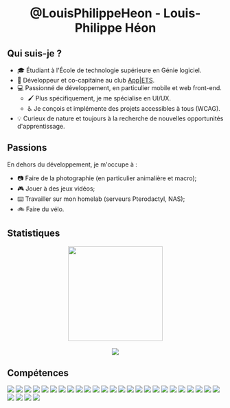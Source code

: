 <h1 align="center">@LouisPhilippeHeon - Louis-Philippe Héon</h1>

## Qui suis-je ?
- 🎓 Étudiant à l'École de technologie supérieure en Génie logiciel.
- 📱 Développeur et co-capitaine au club [App|ETS](https://clubapplets.ca).
- 💻 Passionné de développement, en particulier mobile et web front-end.
  - 🖌️ Plus spécifiquement, je me spécialise en UI/UX.
  - ♿️ Je conçois et implémente des projets accessibles à tous (WCAG).
- 💡 Curieux de nature et toujours à la recherche de nouvelles opportunités d'apprentissage.

## Passions

En dehors du développement, je m'occupe à :
- 📷 Faire de la photographie (en particulier animalière et macro);
- 🎮 Jouer à des jeux vidéos;
- ⌨️ Travailler sur mon homelab (serveurs Pterodactyl, NAS);
- 🚲 Faire du vélo.

## Statistiques
<p align="center">
  <img align="center" height="220px" src="https://github-readme-stats.vercel.app/api?username=louisphilippeheon&show_icons=true&theme=nord&locale=fr" />
  <br><br>
  <img align="center" src="https://github-profile-summary-cards.vercel.app/api/cards/profile-details?username=louisphilippeheon&theme=nord_dark" />
</p>

## Compétences
<img src="https://img.shields.io/badge/C%23-239120?style=for-the-badge&logo=c-sharp&logoColor=white"/> <img src="https://img.shields.io/badge/Java-ED8B00?style=for-the-badge&logo=openjdk&logoColor=white"/> <img src="https://img.shields.io/badge/TypeScript-007ACC?style=for-the-badge&logo=typescript&logoColor=white"/> <img src="https://img.shields.io/badge/JavaScript-323330?style=for-the-badge&logo=javascript&logoColor=F7DF1E"/> <img src="https://img.shields.io/badge/Dart-0175C2?style=for-the-badge&logo=dart&logoColor=white"/> <img src="https://img.shields.io/badge/Android-3DDC84?style=for-the-badge&logo=android&logoColor=white"/> <img src="https://img.shields.io/badge/Flutter-02569B?style=for-the-badge&logo=flutter&logoColor=white"/> <img src="https://img.shields.io/badge/Angular-DD0031?style=for-the-badge&logo=angular&logoColor=white"/> <img src="https://img.shields.io/badge/.NET-512BD4?style=for-the-badge&logo=dotnet&logoColor=white"/> <img src="https://img.shields.io/badge/Spring-6DB33F?style=for-the-badge&logo=spring&logoColor=white"/> <img src="https://img.shields.io/badge/Node%20js-339933?style=for-the-badge&logo=nodedotjs&logoColor=white"> <img src="https://img.shields.io/badge/ts--node-3178C6?style=for-the-badge&logo=ts-node&logoColor=white"/> <img src="https://img.shields.io/badge/HTML5-E34F26?style=for-the-badge&logo=html5&logoColor=white"/> <img src="https://img.shields.io/badge/CSS3-1572B6?style=for-the-badge&logo=css3&logoColor=white"> <img src="https://img.shields.io/badge/Bootstrap-563D7C?style=for-the-badge&logo=bootstrap&logoColor=white"> <img src="https://img.shields.io/badge/Sass-CC6699?style=for-the-badge&logo=sass&logoColor=white"/> <img src="https://img.shields.io/badge/Material%20UI-007FFF?style=for-the-badge&logo=mui&logoColor=white"> <img src="https://img.shields.io/badge/Figma-F24E1E?style=for-the-badge&logo=figma&logoColor=white"/> <img src="https://img.shields.io/badge/GIT-E44C30?style=for-the-badge&logo=git&logoColor=white"/> <img src="https://img.shields.io/badge/Postman-FF6C37?style=for-the-badge&logo=Postman&logoColor=white"/> <img src="https://img.shields.io/badge/Swagger-85EA2D?style=for-the-badge&logo=Swagger&logoColor=white"/> <img src="https://img.shields.io/badge/Lighthouse-F44B21?style=for-the-badge&logo=Lighthouse&logoColor=white"/> <img src="https://img.shields.io/badge/Linux-FCC624?style=for-the-badge&logo=linux&logoColor=black"/> <img src="https://img.shields.io/badge/Windows-0078D6?style=for-the-badge&logo=windows&logoColor=white"/> <img src="https://img.shields.io/badge/mac%20os-000000?style=for-the-badge&logo=apple&logoColor=white"/> <img src="https://img.shields.io/badge/firebase-ffca28?style=for-the-badge&logo=firebase&logoColor=black"/> <img src="https://img.shields.io/badge/Microsoft_Azure-0089D6?style=for-the-badge&logo=microsoft-azure&logoColor=white"/> <img src="https://img.shields.io/badge/powershell-5391FE?style=for-the-badge&logo=powershell&logoColor=white"/> <img src="https://img.shields.io/badge/Shell_Script-121011?style=for-the-badge&logo=gnu-bash&logoColor=white"/>
